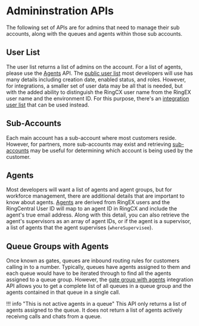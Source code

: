 # Admininstration APIs

The following set of APIs are for admins that need to manage their sub accounts, along with the queues and agents within those sub accounts.

## User List

The user list returns a list of admins on the account. For a list of agents, please use the [Agents](https://developers.ringcentral.com/engage/voice/api-reference/Integration-Agent-Controller/getAgentList) API. The [public user list](https://developers.ringcentral.com/engage/voice/api-reference/Users/listAllUsers) most developers will use has many details including creation date, enabled status, and roles. However, for integrations, a smaller set of user data may be all that is needed, but with the added ability to distinguish the RingCX user name from the RingEX user name and the environment ID. For this purpose, there's an [integration user list](https://developers.ringcentral.com/engage/voice/api-reference/Integration-User-Controller/getUserList) that can be used instead.

## Sub-Accounts

Each main account has a sub-account where most customers reside. However, for partners, more sub-accounts may exist and retrieving [sub-accounts](https://developers.ringcentral.com/engage/voice/api-reference/Integration-Account-Controller/getSubAccountsByMainAccountId) may be useful for determining which account is being used by the customer.

## Agents

Most developers will want a list of agents and agent groups, but for workforce management, there are additional details that are important to know about agents.  [Agents](https://developers.ringcentral.com/engage/voice/api-reference/Integration-Agent-Controller/getAgentList) are derived from RingEX users and the RingCentral User ID will map to an agent ID in RingCX and include the agent's true email address. Along with this detail, you can also retrieve the agent's supervisors as an array of agent IDs, or if the agent is a supervisor, a list of agents that the agent supervises (`whereSupervisee`).

## Queue Groups with Agents

Once known as gates, queues are inbound routing rules for customers calling in to a number. Typically, queues have agents assigned to them and each queue would have to be iterated through to find all the agents assigned to a queue group. However, the [gate group with agents](https://developers.ringcentral.com/engage/voice/api-reference/Integration-Gate-Group-Controller/getGateGroupsWithAgents) integration API allows you to get a complete list of all queues in a queue group and the agents contained in that queue in a single call.

!!! info "This is not active agents in a queue"
    This API only returns a list of agents assigned to the queue. It does not return a list of agents actively receivng calls and chats from a queue.
